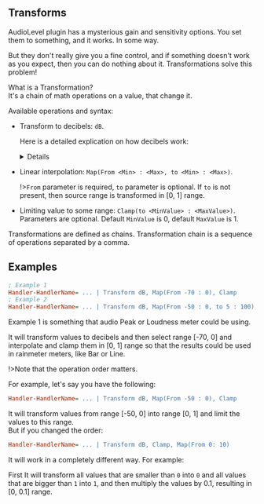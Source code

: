## Transforms

AudioLevel plugin has a mysterious gain and sensitivity options. You set them to something, and it works. In some way.

But they don't really give you a fine control, and if something doesn't work as you expect, then you can do nothing about it. Transformations solve this problem!

What is a Transformation?<br/>
It's a chain of math operations on a value, that change it.

Available operations and syntax:

- Transform to decibels: `dB`.

  Here is a detailed explication on how decibels work:

  <details>

  If you looked online to know how decibels work, you may not find a clear explanation. It's probably because decibels aren't a unit of measurement.

  When you write "value `x` = 50dB", you are only saying that value `x` is `10^(50 / 10)` times more than a reference value.<br/>
  The issue is that when you write "value `x` = 100dB", you don't write any reference value. And in different context there will be different reference values.

  So, "the loudest usable sound is 0 dB" and "the loudest usable sound is 140 dB" are both valid sentences, because they use different reference values. Also, "the loudest possible usable sound is 70 dB" is also a perfectly valid sentence, because it is applied to value of different type.<br/>
  So, when you see a phrase like "value `x` = 50dB", you can't make much assumptions on whether the value is big or small.

  When working with audio, there are generally two reference values, first: `1` and `the quietest sound a human can hear`.<br/>
  Second is the one you should use when measuring real sound. So when you buy a fan in a store, it usually has some mark like "loudness is 40 dB".

  Now, forget everything from the previous paragraph, as that info is not related to this plugin at all.<br/>
  In computer world there is no possible way to know real sound pressure value or anything related to it, so we can't compare the loudness to `the quietest sound a human can hear`.

  Also, while in reality you can stand near an airplane taking off, get over 200 dB of loud and unbearable sound, in PC world it's impossible: the loudness is limited, you can't make louder sounds than what your speakers/headphones/whatever-you-are-using can create.

  So in computers, `1` is used as a reference value. It is the loudest possible sound in PC.<br/>
  This is not the only place where `1` is used as a reference value, and all such scales have a name "dBFS": decibels relative to full scale. Since `1` is 0 dB, and everything else is less than `1`. All dB values are negative.

  Humans are believed to be able to hear a range of 140 decibels: `the loudest possible sound` is 140 dB louder than `the quietest possible sound`.<br/>
  So this is where claim like `140 dB is dangerous for you` came from: `the quietest possible sound` is the reference point of real life audio decibels, so `the quietest possible sound` is 0 dB, and `the loudest possible sound` then becomes 140 dB.

  Now, there is a bit of misunderstanding happening in the paragraphs above.

  Remember: when you write "value `x` = 50dB", you are only saying that value `x` = `10^(50 / 10)` times more than a reference value.<br/>
  But there is no saying about the dimensions of these values. So, non-linear transformations will give you unexpected results in decibels.<br/>

  And when you operate on _"energy"_, you are in fact dealing with squared values. So when you say that something has amplitude of 10 dB more, it doesn't mean that its energy will be 10 dB more. Its energy will be 20 dB more because energy is squared.

  And loudness is energy. So, for example, when you adjust your PC master loudness in settings to be 10 dB more (even though natively windows doesn't allow you to specify master volume in decibels, but you can imagine it, since 10 dB is "ten times more"), your loudness will become 20 dB more.

  It can very quickly become very confusing, because there are a lot of both linearly-dependent values and squarely-dependent values.

  </details>

- Linear interpolation: `Map(From <Min> : <Max>, to <Min> : <Max>)`.

  !>`From` parameter is required, `to` parameter is optional. If `to` is not present, then source range is transformed in [0, 1] range.

- Limiting value to some range: `Clamp(to <MinValue> : <MaxValue>)`.<br/>
  Parameters are optional. Default `MinValue` is 0, default `MaxValue` is 1.

Transformations are defined as chains. Transformation chain is a sequence of operations separated by a comma.

## Examples

```ini
; Example 1
Handler-HandlerName= ... | Transform dB, Map(From -70 : 0), Clamp
; Example 2
Handler-HandlerName= ... | Transform dB, Map(From -50 : 0, to 5 : 100), Clamp(to 5 : 100)
```

Example 1 is something that audio Peak or Loudness meter could be using.

It will transform values to decibels and then select range [-70, 0] and interpolate and clamp them in [0, 1] range so that the results could be used in rainmeter meters, like Bar or Line.

!>Note that the operation order matters.

For example, let's say you have the following:

```ini
Handler-HandlerName= ... | Transform dB, Map(From -50 : 0), Clamp
```

It will transform values from range [-50, 0] into range [0, 1] and limit the values to this range.<br/>
But if you changed the order:

```ini
Handler-HandlerName= ... | Transform dB, Clamp, Map(From 0: 10)
```

It will work in a completely different way. For example:<br/>

First It will transform all values that are smaller than `0` into `0` and all values that are bigger than `1` into `1`, and then multiply the values by 0.1, resulting in [0, 0.1] range.

